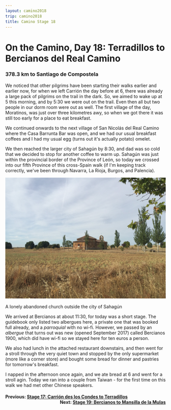 ```yaml
---
layout: camino2018
trip: camino2018
title: Camino Stage 18
---
```


# On the Camino, Day 18: Terradillos to Bercianos del Real Camino

### 378.3 km to Santiago de Compostela

We noticed that other pilgrims have been starting their walks earlier and earlier now, for when we left Carri&oacute;n the day before at 6, there was already a large pack of pilgrims on the trail in the dark. So, we aimed to wake up at 5 this morning, and by 5:30 we were out on the trail. Even then all but two people in our dorm room were out as well. The first village of the day, Moratinos, was just over three kilometres awy, so when we got there it was still too early for a place to eat breakfast.

We continued onwards to the next village of San Nicol&aacute;s del Real Camino where the Casa Barrunta Bar was open, and we had our usual breakfast coffees and I had my usual egg (turns out it's actually potato) omelet.

We then reached the larger city of Sahag&uacute;n by 8:30, and dad was so cold that we decided to stop for another coffee to warm up. Sahag&uacute;n was just within the provincial border of the Province of Le&oacute;n, so today we crossed into our fifth Province of this cross-Spain walk (if I'm keeping track correctly, we've been through Navarra, La Rioja, Burgos, and Palencia).

<img src="/assets/images/spain2018/sahagun.JPG">
<p class=caption>A lonely abandoned church outside the city of Sahag&uacute;n</p>

We arrived at Bercianos at about 11:30, for today was a short stage. The guidebook only listed two albergues here, a private one that was booked full already, and a *parroquial* with no wi-fi. However, we passed by an *albergue* that turns out was new (opened September 2017) called Bercianos 1900, which did have wi-fi so we stayed here for ten euros a person.

We also had lunch in the attached restaurant downstairs, and then went for a stroll through the very quiet town and stopped by the only supermarket (more like a corner store) and bought some bread for dinner and pastries for tomorrow's breakfast.

I napped in the afternoon once again, and we ate bread at 6 and went for a stroll agin. Today we ran into a couple from Taiwan - for the first time on this walk we had met other Chinese speakers.

<h4><div style="text-align: left; margin-bottom: -20px">Previous: <a href="/2018/09/20/camino17.html">Stage 17: Carri&oacute;n des los Condes to Terradillos</a></div></h4>
<h4><div style="text-align: right;">Next: <a href="/2018/09/22/camino19.html">Stage 19: Bercianos to Mansilla de la Mulas</a></div></h4>